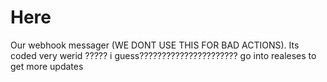 # Here
Our webhook messager (WE DONT USE THIS FOR BAD ACTIONS).
Its coded very werid ????? i guess?????????????????????? go into realeses to get more updates
